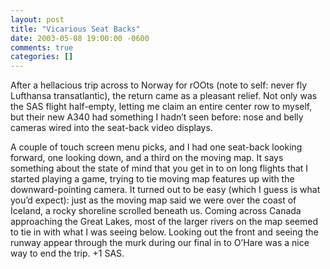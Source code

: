 ```yaml
---
layout: post
title: "Vicarious Seat Backs"
date: 2003-05-08 19:00:00 -0600
comments: true
categories: []
---
```


After a hellacious trip across to Norway for rOOts (note to self:
never fly Lufthansa transatlantic), the return came as a pleasant
relief. Not only was the SAS flight half-empty, letting me claim an
entire center row to myself, but their new A340 had something I hadn’t
seen before: nose and belly cameras wired into the seat-back video
displays.


A couple of touch screen menu picks, and I had one seat-back looking
forward, one looking down, and a third on the moving map. It says
something about the state of mind that you get in to on long flights
that I started playing a game, trying to tie moving map features up
with the downward-pointing camera. It turned out to be easy (which I
guess is what you’d expect): just as the moving map said we were over
the coast of Iceland, a rocky shoreline scrolled beneath us. Coming
across Canada approaching the Great Lakes, most of the larger rivers
on the map seemed to tie in with what I was seeing below. Looking out
the front and seeing the runway appear through the murk during our
final in to O’Hare was a nice way to end the trip. +1 SAS.

